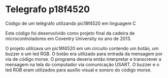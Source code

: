 # Telegrafo p18f4520
 Código de um telégrafo utilizando pic18f4520 em linguagem C

 Este código foi desenvolvido como projeto final da cadeira de microcontroladores em Coventry University no ano de 2013.

 O projeto utilizava um pic18f4520 em um circuito contendo um botão, um buzzer e um led RGB. O botão era utilizado para entrada da mensagem por via de código morse. O programa deveria então interpretar e transcrever a mensagem na tela do computador via 
comunicação USART. O buzzer e o led RGB eram utilizados para auxílio visual e sonoro do código morse.